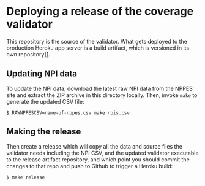 Deploying a release of the coverage validator
=============================================

This repository is the source of the validator. What gets deployed to the
production Heroku app server is a build artifact, which is versioned in its own
repository][1].

Updating NPI data
------------------

To update the NPI data, download the latest raw NPI data from the NPPES site and
extract the ZIP archive in this directory locally. Then, invoke `make` to
generate the updated CSV file:

``` shell
$ RAWNPPESCSV=name-of-nppes.csv make npis.csv
```

Making the release
------------------

Then create a release which will copy all the data and source files the
validator needs including the NPI CSV, and the updated validator executable to
the release artifact repository, and which point you should commit the changes
to that repo and push to Github to trigger a Heroku build:

``` shell
$ make release
```

[1]: https://github.com/adhocteam/coverage-validator-release
